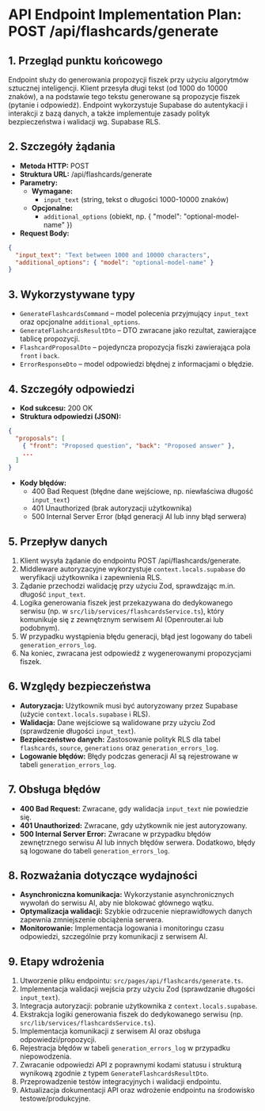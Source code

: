 # API Endpoint Implementation Plan: POST /api/flashcards/generate

## 1. Przegląd punktu końcowego
Endpoint służy do generowania propozycji fiszek przy użyciu algorytmów sztucznej inteligencji. Klient przesyła długi tekst (od 1000 do 10000 znaków), a na podstawie tego tekstu generowane są propozycje fiszek (pytanie i odpowiedź). Endpoint wykorzystuje Supabase do autentykacji i interakcji z bazą danych, a także implementuje zasady polityk bezpieczeństwa i walidacji wg. Supabase RLS.

## 2. Szczegóły żądania
- **Metoda HTTP:** POST
- **Struktura URL:** /api/flashcards/generate
- **Parametry:**
  - **Wymagane:**
    - `input_text` (string, tekst o długości 1000-10000 znaków)
  - **Opcjonalne:**
    - `additional_options` (obiekt, np. { "model": "optional-model-name" })
- **Request Body:**
```json
{
  "input_text": "Text between 1000 and 10000 characters",
  "additional_options": { "model": "optional-model-name" }
}
```

## 3. Wykorzystywane typy
- `GenerateFlashcardsCommand` – model polecenia przyjmujący `input_text` oraz opcjonalne `additional_options`.
- `GenerateFlashcardsResultDto` – DTO zwracane jako rezultat, zawierające tablicę propozycji.
- `FlashcardProposalDto` – pojedyncza propozycja fiszki zawierająca pola `front` i `back`.
- `ErrorResponseDto` – model odpowiedzi błędnej z informacjami o błędzie.

## 4. Szczegóły odpowiedzi
- **Kod sukcesu:** 200 OK
- **Struktura odpowiedzi (JSON):**
```json
{
  "proposals": [
    { "front": "Proposed question", "back": "Proposed answer" },
    ...
  ]
}
```
- **Kody błędów:**
  - 400 Bad Request (błędne dane wejściowe, np. niewłaściwa długość `input_text`)
  - 401 Unauthorized (brak autoryzacji użytkownika)
  - 500 Internal Server Error (błąd generacji AI lub inny błąd serwera)

## 5. Przepływ danych
1. Klient wysyła żądanie do endpointu POST /api/flashcards/generate.
2. Middleware autoryzacyjne wykorzystuje `context.locals.supabase` do weryfikacji użytkownika i zapewnienia RLS.
3. Żądanie przechodzi walidację przy użyciu Zod, sprawdzając m.in. długość `input_text`.
4. Logika generowania fiszek jest przekazywana do dedykowanego serwisu (np. w `src/lib/services/flashcardsService.ts`), który komunikuje się z zewnętrznym serwisem AI (Openrouter.ai lub podobnym).
5. W przypadku wystąpienia błędu generacji, błąd jest logowany do tabeli `generation_errors_log`.
6. Na koniec, zwracana jest odpowiedź z wygenerowanymi propozycjami fiszek.

## 6. Względy bezpieczeństwa
- **Autoryzacja:** Użytkownik musi być autoryzowany przez Supabase (użycie `context.locals.supabase` i RLS).
- **Walidacja:** Dane wejściowe są walidowane przy użyciu Zod (sprawdzenie długości `input_text`).
- **Bezpieczeństwo danych:** Zastosowanie polityk RLS dla tabel `flashcards`, `source`, `generations` oraz `generation_errors_log`.
- **Logowanie błędów:** Błędy podczas generacji AI są rejestrowane w tabeli `generation_errors_log`.

## 7. Obsługa błędów
- **400 Bad Request:** Zwracane, gdy walidacja `input_text` nie powiedzie się.
- **401 Unauthorized:** Zwracane, gdy użytkownik nie jest autoryzowany.
- **500 Internal Server Error:** Zwracane w przypadku błędów zewnętrznego serwisu AI lub innych błędów serwera. Dodatkowo, błędy są logowane do tabeli `generation_errors_log`.

## 8. Rozważania dotyczące wydajności
- **Asynchroniczna komunikacja:** Wykorzystanie asynchronicznych wywołań do serwisu AI, aby nie blokować głównego wątku.
- **Optymalizacja walidacji:** Szybkie odrzucenie nieprawidłowych danych zapewnia zmniejszenie obciążenia serwera.
- **Monitorowanie:** Implementacja logowania i monitoringu czasu odpowiedzi, szczególnie przy komunikacji z serwisem AI.

## 9. Etapy wdrożenia
1. Utworzenie pliku endpointu: `src/pages/api/flashcards/generate.ts`.
2. Implementacja walidacji wejścia przy użyciu Zod (sprawdzanie długości `input_text`).
3. Integracja autoryzacji: pobranie użytkownika z `context.locals.supabase`.
4. Ekstrakcja logiki generowania fiszek do dedykowanego serwisu (np. `src/lib/services/flashcardsService.ts`).
5. Implementacja komunikacji z serwisem AI oraz obsługa odpowiedzi/propozycji.
6. Rejestracja błędów w tabeli `generation_errors_log` w przypadku niepowodzenia.
7. Zwracanie odpowiedzi API z poprawnymi kodami statusu i strukturą wynikową zgodnie z typem `GenerateFlashcardsResultDto`.
8. Przeprowadzenie testów integracyjnych i walidacji endpointu.
9. Aktualizacja dokumentacji API oraz wdrożenie endpointu na środowisko testowe/produkcyjne. 